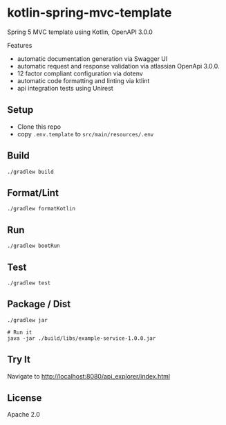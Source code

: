 # kotlin-spring-mvc-template

Spring 5 MVC template using Kotlin, OpenAPI 3.0.0

Features 

- automatic documentation generation via Swagger UI
- automatic request and response validation via atlassian OpenApi 3.0.0.
- 12 factor compliant configuration via dotenv
- automatic code formatting and linting via ktlint
- api integration tests using Unirest

## Setup

- Clone this repo
- copy `.env.template` to `src/main/resources/.env`



## Build

```shell
./gradlew build
```

## Format/Lint 

```shell
./gradlew formatKotlin
```

## Run
```shell
./gradlew bootRun
```

## Test

```shell
./gradlew test
```

## Package / Dist

```shell
./gradlew jar

# Run it
java -jar ./build/libs/example-service-1.0.0.jar  
```

## Try It

Navigate to [http://localhost:8080/api_explorer/index.html](http://localhost:8080/api_explorer/index.html)

## License
Apache 2.0
